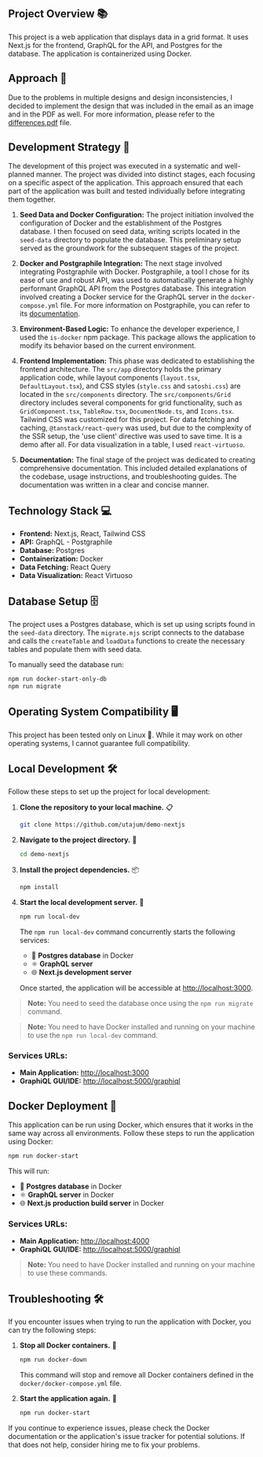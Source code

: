 ## Project Overview 📚

This project is a web application that displays data in a grid format. It uses Next.js for the frontend, GraphQL for the API, and Postgres for the database. The application is containerized using Docker.

## Approach 🚀

Due to the problems in multiple designs and design inconsistencies, I decided to implement the design that was included in the email as an image and in the PDF as well. For more information, please refer to the [differences.pdf](https://github.com/utajum/demo-nextjs/blob/master/public/differences.pdf) file.

## Development Strategy 📝

The development of this project was executed in a systematic and well-planned manner. The project was divided into distinct stages, each focusing on a specific aspect of the application. This approach ensured that each part of the application was built and tested individually before integrating them together.

1. **Seed Data and Docker Configuration:** The project initiation involved the configuration of Docker and the establishment of the Postgres database. I then focused on seed data, writing scripts located in the `seed-data` directory to populate the database. This preliminary setup served as the groundwork for the subsequent stages of the project.

2. **Docker and Postgraphile Integration:** The next stage involved integrating Postgraphile with Docker. Postgraphile, a tool I chose for its ease of use and robust API, was used to automatically generate a highly performant GraphQL API from the Postgres database. This integration involved creating a Docker service for the GraphQL server in the `docker-compose.yml` file. For more information on Postgraphile, you can refer to its [documentation](https://www.graphile.org/postgraphile/introduction/).

3. **Environment-Based Logic:** To enhance the developer experience, I used the `is-docker` npm package. This package allows the application to modify its behavior based on the current environment.

4. **Frontend Implementation:** This phase was dedicated to establishing the frontend architecture. The `src/app` directory holds the primary application code, while layout components (`layout.tsx`, `DefaultLayout.tsx`), and CSS styles (`style.css` and `satoshi.css`) are located in the `src/components` directory. The `src/components/Grid` directory includes several components for grid functionality, such as `GridComponent.tsx`, `TableRow.tsx`, `DocumentNode.ts`, and `Icons.tsx`. Tailwind CSS was customized for this project. For data fetching and caching, `@tanstack/react-query` was used, but due to the complexity of the SSR setup, the 'use client' directive was used to save time. It is a demo after all. For data visualization in a table, I used `react-virtuoso`.

5. **Documentation:** The final stage of the project was dedicated to creating comprehensive documentation. This included detailed explanations of the codebase, usage instructions, and troubleshooting guides. The documentation was written in a clear and concise manner.

## Technology Stack 💻

- **Frontend:** Next.js, React, Tailwind CSS
- **API:** GraphQL - Postgraphile
- **Database:** Postgres
- **Containerization:** Docker
- **Data Fetching:** React Query
- **Data Visualization:** React Virtuoso

## Database Setup 🗄️

The project uses a Postgres database, which is set up using scripts found in the `seed-data` directory. The `migrate.mjs` script connects to the database and calls the `createTable` and `loadData` functions to create the necessary tables and populate them with seed data.

To manually seed the database run:

```bash
npm run docker-start-only-db
npm run migrate
```

## Operating System Compatibility 🖥️

This project has been tested only on Linux 🐧. While it may work on other operating systems, I cannot guarantee full compatibility.

## Local Development 🛠️

Follow these steps to set up the project for local development:

1. **Clone the repository to your local machine.** 📋

   ```bash
   git clone https://github.com/utajum/demo-nextjs
   ```

2. **Navigate to the project directory.** 📁

   ```bash
   cd demo-nextjs
   ```

3. **Install the project dependencies.** 📦

   ```bash
   npm install
   ```

4. **Start the local development server.** 🚀

   ```bash
   npm run local-dev
   ```

   The `npm run local-dev` command concurrently starts the following services:

   - 🐘 **Postgres database** in Docker
   - ⚛️ **GraphQL server**
   - 🌐 **Next.js development server**

   Once started, the application will be accessible at [http://localhost:3000](http://localhost:3000).

> **Note:** You need to seed the database once using the `npm run migrate` command.

> **Note:** You need to have Docker installed and running on your machine to use the `npm run local-dev` command.

### Services URLs:

- **Main Application:** [http://localhost:3000](http://localhost:3000)
- **GraphiQL GUI/IDE:** [http://localhost:5000/graphiql](http://localhost:5000/graphiql)

## Docker Deployment 🐳

This application can be run using Docker, which ensures that it works in the same way across all environments. Follow these steps to run the application using Docker:

```bash
npm run docker-start
```

This will run:

- 🐘 **Postgres database** in Docker
- ⚛️ **GraphQL server** in Docker
- 🌐 **Next.js production build server** in Docker

### Services URLs:

- **Main Application:** [http://localhost:4000](http://localhost:4000)
- **GraphiQL GUI/IDE:** [http://localhost:5000/graphiql](http://localhost:5000/graphiql)

> **Note:** You need to have Docker installed and running on your machine to use these commands.

## Troubleshooting 🛠️

If you encounter issues when trying to run the application with Docker, you can try the following steps:

1. **Stop all Docker containers.** 🛑

   ```bash
   npm run docker-down
   ```

   This command will stop and remove all Docker containers defined in the `docker/docker-compose.yml` file.

2. **Start the application again.** 🔄
   ```bash
   npm run docker-start
   ```

If you continue to experience issues, please check the Docker documentation or the application's issue tracker for potential solutions. If that does not help, consider hiring me to fix your problems.
